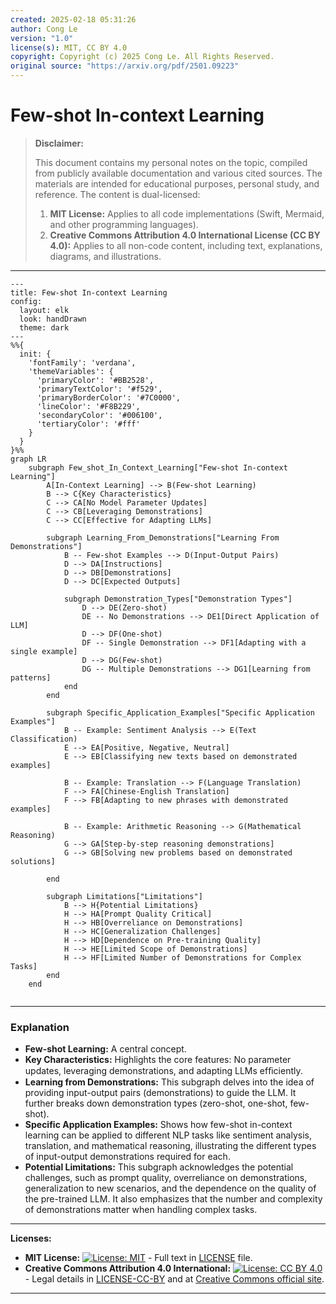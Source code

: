 ```yaml
---
created: 2025-02-18 05:31:26
author: Cong Le
version: "1.0"
license(s): MIT, CC BY 4.0
copyright: Copyright (c) 2025 Cong Le. All Rights Reserved.
original source: "https://arxiv.org/pdf/2501.09223"
---
```



# Few-shot In-context Learning
> **Disclaimer:**
>
> This document contains my personal notes on the topic,
> compiled from publicly available documentation and various cited sources.
> The materials are intended for educational purposes, personal study, and reference.
> The content is dual-licensed:
> 1. **MIT License:** Applies to all code implementations (Swift, Mermaid, and other programming languages).
> 2. **Creative Commons Attribution 4.0 International License (CC BY 4.0):** Applies to all non-code content, including text, explanations, diagrams, and illustrations.
---


```mermaid
---
title: Few-shot In-context Learning
config:
  layout: elk
  look: handDrawn
  theme: dark
---
%%{
  init: {
    'fontFamily': 'verdana',
    'themeVariables': {
      'primaryColor': '#BB2528',
      'primaryTextColor': '#f529',
      'primaryBorderColor': '#7C0000',
      'lineColor': '#F8B229',
      'secondaryColor': '#006100',
      'tertiaryColor': '#fff'
    }
  }
}%%
graph LR
    subgraph Few_shot_In_Context_Learning["Few-shot In-context Learning"]
        A[In-Context Learning] --> B(Few-shot Learning)
        B --> C{Key Characteristics}
        C --> CA[No Model Parameter Updates]
        C --> CB[Leveraging Demonstrations]
        C --> CC[Effective for Adapting LLMs]
        
        subgraph Learning_From_Demonstrations["Learning From Demonstrations"]
            B -- Few-shot Examples --> D(Input-Output Pairs)
            D --> DA[Instructions]
            D --> DB[Demonstrations]
            D --> DC[Expected Outputs]
            
            subgraph Demonstration_Types["Demonstration Types"]
                D --> DE(Zero-shot)
                DE -- No Demonstrations --> DE1[Direct Application of LLM]
                D --> DF(One-shot)
                DF -- Single Demonstration --> DF1[Adapting with a single example]
                D --> DG(Few-shot)
                DG -- Multiple Demonstrations --> DG1[Learning from patterns]
            end
        end
        
        subgraph Specific_Application_Examples["Specific Application Examples"]
            B -- Example: Sentiment Analysis --> E(Text Classification)
            E --> EA[Positive, Negative, Neutral]
            E --> EB[Classifying new texts based on demonstrated examples]

            B -- Example: Translation --> F(Language Translation)
            F --> FA[Chinese-English Translation]
            F --> FB[Adapting to new phrases with demonstrated examples]

            B -- Example: Arithmetic Reasoning --> G(Mathematical Reasoning)
            G --> GA[Step-by-step reasoning demonstrations]
            G --> GB[Solving new problems based on demonstrated solutions]

        end
        
        subgraph Limitations["Limitations"]
            B --> H{Potential Limitations}
            H --> HA[Prompt Quality Critical]
            H --> HB[Overreliance on Demonstrations]
            H --> HC[Generalization Challenges]
            H --> HD[Dependence on Pre-training Quality]
            H --> HE[Limited Scope of Demonstrations]
            H --> HF[Limited Number of Demonstrations for Complex Tasks]
        end
    end
    
```


---

### Explanation

*   **Few-shot Learning:**  A central concept.
*   **Key Characteristics:** Highlights the core features: No parameter updates, leveraging demonstrations, and adapting LLMs efﬁciently.
*   **Learning from Demonstrations:**  This subgraph delves into the idea of providing input-output pairs (demonstrations) to guide the LLM. It further breaks down demonstration types (zero-shot, one-shot, few-shot).
*   **Specific Application Examples:** Shows how few-shot in-context learning can be applied to different NLP tasks like sentiment analysis, translation, and mathematical reasoning, illustrating the different types of input-output demonstrations required for each.
*   **Potential Limitations:**  This subgraph acknowledges the potential challenges, such as prompt quality, overreliance on demonstrations, generalization to new scenarios, and the dependence on the quality of the pre-trained LLM.  It also emphasizes that the number and complexity of demonstrations matter when handling complex tasks.


---
**Licenses:**

- **MIT License:**  [![License: MIT](https://img.shields.io/badge/License-MIT-yellow.svg)](LICENSE) - Full text in [LICENSE](LICENSE) file.
- **Creative Commons Attribution 4.0 International:** [![License: CC BY 4.0](https://licensebuttons.net/l/by/4.0/88x31.png)](LICENSE-CC-BY) - Legal details in [LICENSE-CC-BY](LICENSE-CC-BY) and at [Creative Commons official site](http://creativecommons.org/licenses/by/4.0/).

---